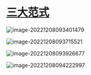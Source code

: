 # [三大范式](https://www.cnblogs.com/ynxiyan/p/17026449.html)

![image-20221208093401479](https://img2023.cnblogs.com/blog/2854528/202301/2854528-20230105024825202-1883215525.png)

![image-20221208093715521](https://img2023.cnblogs.com/blog/2854528/202301/2854528-20230105024824629-1563492681.png)

![image-20221208093926677](https://img2023.cnblogs.com/blog/2854528/202301/2854528-20230105024824141-1677509144.png)

![image-20221208094222997](https://img2023.cnblogs.com/blog/2854528/202301/2854528-20230105024823627-136790636.png)
